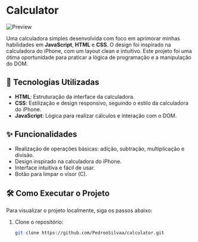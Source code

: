 # Calculator

![Preview](https://github.com/PedrooSilvaa/calculator/assets/125162325/87e83415-176a-4218-a54d-735c6e475f2a)

Uma calculadora simples desenvolvida com foco em aprimorar minhas habilidades em **JavaScript**, **HTML** e **CSS**. O design foi inspirado na calculadora do iPhone, com um layout clean e intuitivo. Este projeto foi uma ótima oportunidade para praticar a lógica de programação e a manipulação do DOM.

## 🚀 Tecnologias Utilizadas

- **HTML**: Estruturação da interface da calculadora.
- **CSS**: Estilização e design responsivo, seguindo o estilo da calculadora do iPhone.
- **JavaScript**: Lógica para realizar cálculos e interação com o DOM.

## ✨ Funcionalidades

- Realização de operações básicas: adição, subtração, multiplicação e divisão.
- Design inspirado na calculadora do iPhone.
- Interface intuitiva e fácil de usar.
- Botão para limpar o visor (C).

## 🛠️ Como Executar o Projeto

Para visualizar o projeto localmente, siga os passos abaixo:

1. Clone o repositório:
   ```bash
   git clone https://github.com/PedrooSilvaa/calculator.git
